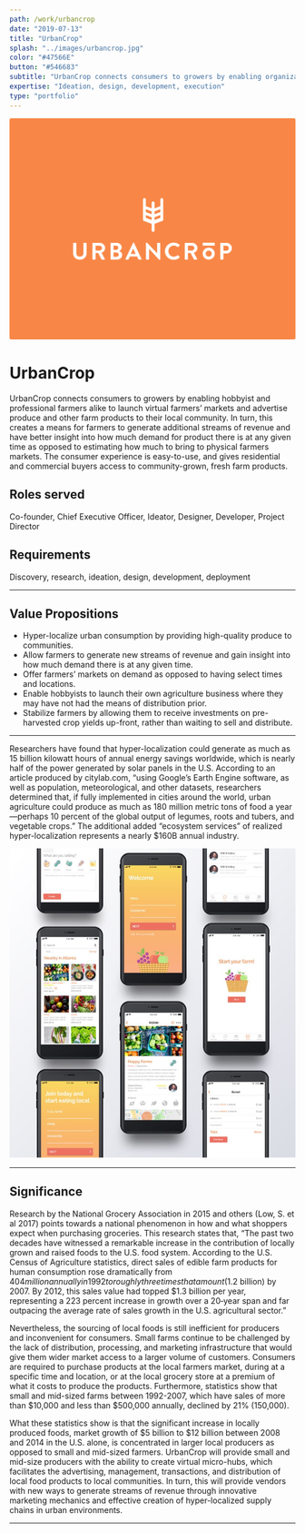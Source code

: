```yaml
---
path: /work/urbancrop
date: "2019-07-13"
title: "UrbanCrop"
splash: "../images/urbancrop.jpg"
color: "#47566E"
button: "#546683"
subtitle: "UrbanCrop connects consumers to growers by enabling organizations and individuals alike to launch virtual micro-hubs, which facilitates the advertising, management, transactions, and distribution of local food products to local communities."
expertise: "Ideation, design, development, execution"
type: "portfolio"
---
```


<img alt="UrbanCrop" src="../images/urbancrop-splash.png">

# UrbanCrop

UrbanCrop connects consumers to growers by enabling hobbyist and professional farmers alike to launch virtual farmers’ markets and advertise produce and other farm products to their local community. In turn, this creates a means for farmers to generate additional streams of revenue and have better insight into how much demand for product there is at any given time as opposed to estimating how much to bring to physical farmers markets. The consumer experience is easy-to-use, and gives residential and commercial buyers access to community-grown, fresh farm products.

## Roles served

Co-founder, Chief Executive Officer, Ideator, Designer, Developer, Project Director

## Requirements

Discovery, research, ideation, design, development, deployment

---

## Value Propositions

- Hyper-localize urban consumption by providing high-quality produce to communities.
- Allow farmers to generate new streams of revenue and gain insight into how much demand there is at any given time.
- Offer farmers’ markets on demand as opposed to having select times and locations.
- Enable hobbyists to launch their own agriculture business where they may have not had the means of distribution prior.
- Stabilize farmers by allowing them to receive investments on pre-harvested crop yields up-front, rather than waiting to sell and distribute.

---

Researchers have found that hyper-localization could generate as much as 15 billion kilowatt hours of annual energy savings worldwide, which is nearly half of the power generated by solar panels in the U.S. According to an article produced by citylab.com, “using Google’s Earth Engine software, as well as population, meteorological, and other datasets, researchers determined that, if fully implemented in cities around the world, urban agriculture could produce as much as 180 million metric tons of food a year—perhaps 10 percent of the global output of legumes, roots and tubers, and vegetable crops.” The additional added “ecosystem services” of realized hyper-localization represents a nearly \$160B annual industry.

<img alt="UrbanCrop" src="../images/urbancrop-section.jpg">

---

## Significance

Research by the National Grocery Association in 2015 and others (Low, S. et al 2017) points towards a national phenomenon in how and what shoppers expect when purchasing groceries. This research states that, “The past two decades have witnessed a remarkable increase in the contribution of locally grown and raised foods to the U.S. food system. According to the U.S. Census of Agriculture statistics, direct sales of edible farm products for human consumption rose dramatically from $404 million annually in 1992 to roughly three times that amount ($1.2 billion) by 2007. By 2012, this sales value had topped \$1.3 billion per year, representing a 223 percent increase in growth over a 20‐year span and far outpacing the average rate of sales growth in the U.S. agricultural sector.”

Nevertheless, the sourcing of local foods is still inefficient for producers and inconvenient for consumers. Small farms continue to be challenged by the lack of distribution, processing, and marketing infrastructure that would give them wider market access to a larger volume of customers. Consumers are required to purchase products at the local farmers market, during at a specific time and location, or at the local grocery store at a premium of what it costs to produce the products. Furthermore, statistics show that small and mid-sized farms between 1992-2007, which have sales of more than $10,000 and less than $500,000 annually, declined by 21% (150,000).

What these statistics show is that the significant increase in locally produced foods, market growth of $5 billion to $12 billion between 2008 and 2014 in the U.S. alone, is concentrated in larger local producers as opposed to small and mid-sized farmers. UrbanCrop will provide small and mid-size producers with the ability to create virtual micro-hubs, which facilitates the advertising, management, transactions, and distribution of local food products to local communities. In turn, this will provide vendors with new ways to generate streams of revenue through innovative marketing mechanics and effective creation of hyper-localized supply chains in urban environments.

---
